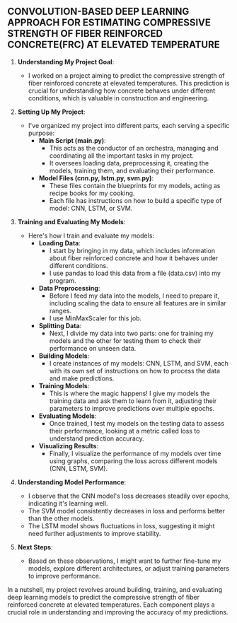 ## CONVOLUTION-BASED DEEP LEARNING APPROACH FOR ESTIMATING COMPRESSIVE STRENGTH OF FIBER REINFORCED CONCRETE(FRC) AT ELEVATED TEMPERATURE
1. **Understanding My Project Goal**:
   - I worked on a project aiming to predict the compressive strength of fiber reinforced concrete at elevated temperatures. This prediction is crucial for understanding how concrete behaves under different conditions, which is valuable in construction and engineering.

2. **Setting Up My Project**:
   - I've organized my project into different parts, each serving a specific purpose:
     - **Main Script (main.py)**:
       - This acts as the conductor of an orchestra, managing and coordinating all the important tasks in my project.
       - It oversees loading data, preprocessing it, creating the models, training them, and evaluating their performance.
     - **Model Files (cnn.py, lstm.py, svm.py)**:
       - These files contain the blueprints for my models, acting as recipe books for my cooking.
       - Each file has instructions on how to build a specific type of model: CNN, LSTM, or SVM.

3. **Training and Evaluating My Models**:
   - Here's how I train and evaluate my models:
     - **Loading Data**:
       - I start by bringing in my data, which includes information about fiber reinforced concrete and how it behaves under different conditions.
       - I use pandas to load this data from a file (data.csv) into my program.
     - **Data Preprocessing**:
       - Before I feed my data into the models, I need to prepare it, including scaling the data to ensure all features are in similar ranges.
       - I use MinMaxScaler for this job.
     - **Splitting Data**:
       - Next, I divide my data into two parts: one for training my models and the other for testing them to check their performance on unseen data.
     - **Building Models**:
       - I create instances of my models: CNN, LSTM, and SVM, each with its own set of instructions on how to process the data and make predictions.
     - **Training Models**:
       - This is where the magic happens! I give my models the training data and ask them to learn from it, adjusting their parameters to improve predictions over multiple epochs.
     - **Evaluating Models**:
       - Once trained, I test my models on the testing data to assess their performance, looking at a metric called loss to understand prediction accuracy.
     - **Visualizing Results**:
       - Finally, I visualize the performance of my models over time using graphs, comparing the loss across different models (CNN, LSTM, SVM).

4. **Understanding Model Performance**:
   - I observe that the CNN model's loss decreases steadily over epochs, indicating it's learning well.
   - The SVM model consistently decreases in loss and performs better than the other models.
   - The LSTM model shows fluctuations in loss, suggesting it might need further adjustments to improve stability.

5. **Next Steps**:
   - Based on these observations, I might want to further fine-tune my models, explore different architectures, or adjust training parameters to improve performance.
  
In a nutshell, my project revolves around building, training, and evaluating deep learning models to predict the compressive strength of fiber reinforced concrete at elevated temperatures. Each component plays a crucial role in understanding and improving the accuracy of my predictions.
